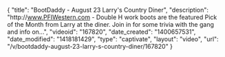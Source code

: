 {
    "title": "BootDaddy - August 23 Larry's Country Diner",
    "description": "http:\/\/www.PFIWestern.com - Double H work boots are the featured Pick of the Month from Larry at the diner. Join in for some trivia with the gang and info on...",
    "videoid": "167820",
    "date_created": "1400657531",
    "date_modified": "1418181429",
    "type": "captivate",
    "layout": "video",
    "url": "\/v\/bootdaddy-august-23-larry-s-country-diner\/167820"
}